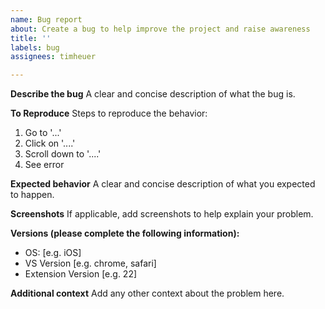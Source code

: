```yaml
---
name: Bug report
about: Create a bug to help improve the project and raise awareness
title: ''
labels: bug
assignees: timheuer

---
```


**Describe the bug**
A clear and concise description of what the bug is.

**To Reproduce**
Steps to reproduce the behavior:
1. Go to '...'
2. Click on '....'
3. Scroll down to '....'
4. See error

**Expected behavior**
A clear and concise description of what you expected to happen.

**Screenshots**
If applicable, add screenshots to help explain your problem.

**Versions (please complete the following information):**
 - OS: [e.g. iOS]
 - VS Version [e.g. chrome, safari]
 - Extension Version [e.g. 22]

**Additional context**
Add any other context about the problem here.
